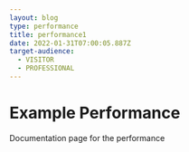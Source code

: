 ```yaml
---
layout: blog
type: performance
title: performance1
date: 2022-01-31T07:00:05.887Z
target-audience:
  - VISITOR
  - PROFESSIONAL
---
```

# Example Performance

Documentation page for the performance